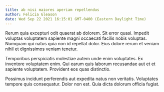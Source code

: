 ```yaml
---
title: ab nisi maiores aperiam repellendus
author: Felicia Gleason
date: Wed Sep 22 2021 16:15:01 GMT-0400 (Eastern Daylight Time)
---
```

Rerum quia excepturi odit quaerat ab dolorem. Sit error quasi. Impedit voluptas voluptatem sapiente magni occaecati facilis nobis voluptas. Numquam qui natus quia non id repellat dolor. Eius dolore rerum et veniam nihil et dignissimos veniam tenetur.

 Temporibus perspiciatis molestiae autem unde enim voluptates. Ex inventore voluptatem enim. Qui earum quis laborum recusandae aut et et sapiente voluptatem. Provident eos quas distinctio.

 Possimus incidunt perferendis aut expedita natus non veritatis. Voluptates tempore quis consequatur. Dolor non est. Quia dicta dolorum officia fugiat.